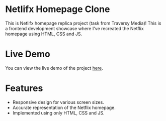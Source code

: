 # Netlifx Homepage Clone
This is Netlifx homepage replica project (task from Traversy Media)! This is a frontend development showcase where I've recreated the Netflix homepage using HTML, CSS and JS.

# Live Demo
You can view the live demo of the project [here](https://romazinkevich.github.io/Netflix-Homepage-Clone/).

# Features
- Responsive design for various screen sizes.
- Accurate representation of the Netflix homepage.
- Implemented using only HTML, CSS and JS.
